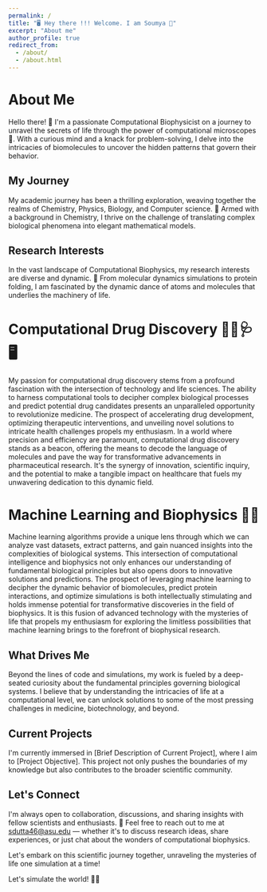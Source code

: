 ```yaml
---
permalink: /
title: "🖥️ Hey there !!! Welcome. I am Soumya 🤠"
excerpt: "About me"
author_profile: true
redirect_from: 
  - /about/
  - /about.html
---
```


# About Me

Hello there! 👋 I'm a passionate Computational Biophysicist on a journey to unravel the secrets of life through the power of computational microscopes 🔬. With a curious mind and a knack for problem-solving, I delve into the intricacies of biomolecules to uncover the hidden patterns that govern their behavior.

## My Journey

My academic journey has been a thrilling exploration, weaving together the realms of Chemistry, Physics, Biology, and Computer science. 🌌 Armed with a background in Chemistry, I thrive on the challenge of translating complex biological phenomena into elegant mathematical models.

## Research Interests

In the vast landscape of Computational Biophysics, my research interests are diverse and dynamic. 🧬 From molecular dynamics simulations to protein folding, I am fascinated by the dynamic dance of atoms and molecules that underlies the machinery of life.

# Computational Drug Discovery 💉💊🩺🖥️
My passion for computational drug discovery stems from a profound fascination with the intersection of technology and life sciences. The ability to harness computational tools to decipher complex biological processes and predict potential drug candidates presents an unparalleled opportunity to revolutionize medicine. The prospect of accelerating drug development, optimizing therapeutic interventions, and unveiling novel solutions to intricate health challenges propels my enthusiasm. In a world where precision and efficiency are paramount, computational drug discovery stands as a beacon, offering the means to decode the language of molecules and pave the way for transformative advancements in pharmaceutical research. It's the synergy of innovation, scientific inquiry, and the potential to make a tangible impact on healthcare that fuels my unwavering dedication to this dynamic field.

# Machine Learning and Biophysics 🤖🧬
Machine learning algorithms provide a unique lens through which we can analyze vast datasets, extract patterns, and gain nuanced insights into the complexities of biological systems. This intersection of computational intelligence and biophysics not only enhances our understanding of fundamental biological principles but also opens doors to innovative solutions and predictions. The prospect of leveraging machine learning to decipher the dynamic behavior of biomolecules, predict protein interactions, and optimize simulations is both intellectually stimulating and holds immense potential for transformative discoveries in the field of biophysics. It is this fusion of advanced technology with the mysteries of life that propels my enthusiasm for exploring the limitless possibilities that machine learning brings to the forefront of biophysical research.

## What Drives Me

Beyond the lines of code and simulations, my work is fueled by a deep-seated curiosity about the fundamental principles governing biological systems. I believe that by understanding the intricacies of life at a computational level, we can unlock solutions to some of the most pressing challenges in medicine, biotechnology, and beyond.

## Current Projects

I'm currently immersed in [Brief Description of Current Project], where I aim to [Project Objective]. This project not only pushes the boundaries of my knowledge but also contributes to the broader scientific community.

## Let's Connect

I'm always open to collaboration, discussions, and sharing insights with fellow scientists and enthusiasts. 🤝 Feel free to reach out to me at sdutta46@asu.edu — whether it's to discuss research ideas, share experiences, or just chat about the wonders of computational biophysics.

Let's embark on this scientific journey together, unraveling the mysteries of life one simulation at a time!

Let's simulate the world! 🚀🔬

